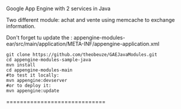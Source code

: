 Google App Engine with 2 services in Java


Two different module: achat and vente using memcache to exchange information.

Don't forget tu update the : appengine-modules-ear/src/main/application/META-INF/appengine-application.xml

    git clone https://github.com/theobeuze/GAEJavaModules.git
    cd appengine-modules-sample-java
    mvn install
    cd appengine-modules-main
    #to test it locally:
    mvn appengine:devserver
    #or to deploy it:
    mvn appengine:update

=============================
